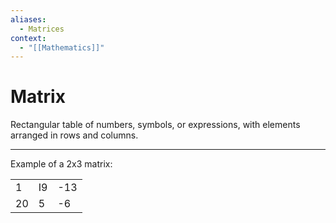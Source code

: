 ```yaml
---
aliases:
  - Matrices
context:
  - "[[Mathematics]]"
---
```


# Matrix

Rectangular table of numbers, symbols, or expressions, with elements arranged in rows and columns.

---

Example of a 2x3 matrix:

|     |     |     |
| --- | --- | --- |
| 1   | I9  | -13 |
| 20  | 5   | -6  |
